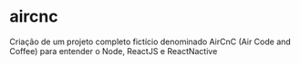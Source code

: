 # aircnc

Criação de um projeto completo fictício denominado AirCnC (Air Code and Coffee) para entender o Node, ReactJS e ReactNactive
